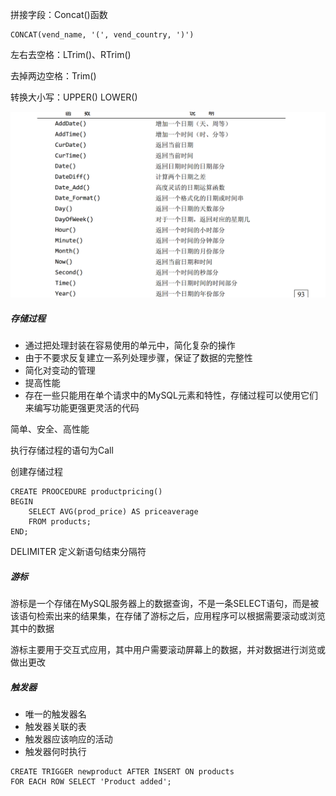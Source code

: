 拼接字段：Concat()函数

```
CONCAT(vend_name, '(', vend_country, ')')
```

左右去空格：LTrim()、RTrim()

去掉两边空格：Trim()

转换大小写：UPPER() LOWER()

![常用日期函数](../images/mysql_date.png)

##### 存储过程

- 通过把处理封装在容易使用的单元中，简化复杂的操作
- 由于不要求反复建立一系列处理步骤，保证了数据的完整性
- 简化对变动的管理
- 提高性能
- 存在一些只能用在单个请求中的MySQL元素和特性，存储过程可以使用它们来编写功能更强更灵活的代码

简单、安全、高性能

执行存储过程的语句为Call

创建存储过程

```mysql
CREATE PROOCEDURE productpricing()
BEGIN
	SELECT AVG(prod_price) AS priceaverage
	FROM products;
END;
```

DELIMITER 定义新语句结束分隔符

##### 游标

游标是一个存储在MySQL服务器上的数据查询，不是一条SELECT语句，而是被该语句检索出来的结果集，在存储了游标之后，应用程序可以根据需要滚动或浏览其中的数据

游标主要用于交互式应用，其中用户需要滚动屏幕上的数据，并对数据进行浏览或做出更改

##### 触发器

- 唯一的触发器名
- 触发器关联的表
- 触发器应该响应的活动
- 触发器何时执行

```mysql
CREATE TRIGGER newproduct AFTER INSERT ON products
FOR EACH ROW SELECT 'Product added';
```

